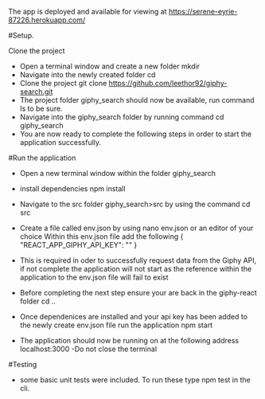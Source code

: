 The app is deployed and available for viewing at https://serene-eyrie-87226.herokuapp.com/

#Setup.

Clone the project

* Open a terminal window and create a new folder mkdir <foldername>
* Navigate into the newly created folder cd <foldername>
* Clone the project git clone https://github.com/leethor92/giphy-search.git
* The project folder giphy_search should now be available, run command ls to be sure.
* Navigate into the giphy_search folder by running command cd giphy_search
* You are now ready to complete the following steps in order to start the application successfully.

#Run the application

* Open a new terminal window within the folder giphy_search

* install dependencies npm install

* Navigate to the src folder giphy_search>src by using the command cd src

* Create a file called env.json by using nano env.json or an editor of your choice
Within this env.json file add the following
{
  "REACT_APP_GIPHY_API_KEY": "<Enter your gihpy api>"
}
* This is required in oder to successfully request data from the Giphy API, if not complete the application will not start as the reference within the application to the env.json file will fail to exist

* Before completing the next step ensure your are back in the giphy-react folder cd ..

* Once dependenices are installed and your api key has been added to the newly create env.json file run the application npm start

* The application should now be running on at the following address localhost:3000 -Do not close the terminal

#Testing
* some basic unit tests were included. To run these type npm test in the cli.

